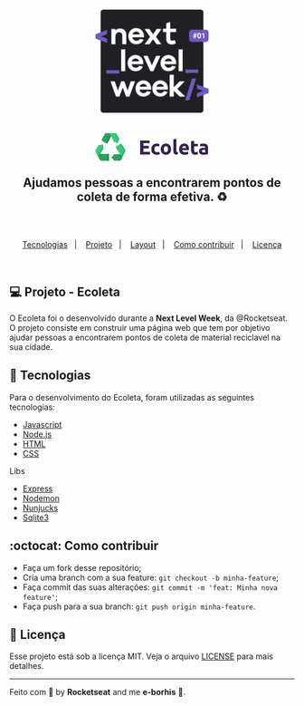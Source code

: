 <h1 align="center">
    <img alt="Next Level Week" src="./public/assets/nlw.svg" width="200px" />
    
</h1>

<h2 align="center">

  <img alt="Ecoleta" src="./public/assets/logo.svg" width="200px"/>
  <p>Ajudamos pessoas a encontrarem pontos de coleta de forma efetiva. ♻️ </p>
  <br/>
</h2>

<p align="center">
  <a href="#rocket-tecnologias">Tecnologias</a>&nbsp;&nbsp;&nbsp;|&nbsp;&nbsp;&nbsp;
  <a href="#-projeto">Projeto</a>&nbsp;&nbsp;&nbsp;|&nbsp;&nbsp;&nbsp;
  <a href="#-layout">Layout</a>&nbsp;&nbsp;&nbsp;|&nbsp;&nbsp;&nbsp;
  <a href="#-como-contribuir">Como contribuir</a>&nbsp;&nbsp;&nbsp;|&nbsp;&nbsp;&nbsp;
  <a href="#memo-licença">Licença</a>
</p>

<br>

## 💻 Projeto - Ecoleta

O Ecoleta foi o desenvolvido durante a **Next Level Week**, da @Rocketseat. O projeto consiste em construir uma página web que tem por objetivo ajudar pessoas a encontrarem pontos de coleta de material reciclavel na sua cidade.

## :rocket: Tecnologias

Para o desenvolvimento do Ecoleta, foram utilizadas as seguintes tecnologias:

- [Javascript](https://developer.mozilla.org/pt-BR/docs/Aprender/JavaScript)
- [Node.js](https://nodejs.org/en/)
- [HTML](https://www.w3schools.com/html/)
- [CSS](https://www.w3schools.com/css/)

Libs
  - [Express](https://expressjs.com/pt-br/)
  - [Nodemon](https://nodemon.io/)
  - [Nunjucks](https://mozilla.github.io/nunjucks/)
  - [Sqlite3](https://www.sqlite.org/index.html)


## 	:octocat: Como contribuir

- Faça um fork desse repositório;
- Cria uma branch com a sua feature: `git checkout -b minha-feature`;
- Faça commit das suas alterações: `git commit -m 'feat: Minha nova feature'`;
- Faça push para a sua branch: `git push origin minha-feature`.


## :memo: Licença

Esse projeto está sob a licença MIT. Veja o arquivo [LICENSE](LICENSE.md) para mais detalhes.

---

Feito com 💜 by **Rocketseat** and me **e-borhis** 👾.